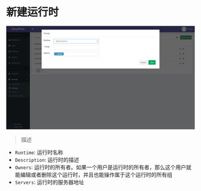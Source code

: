 # 新建运行时

![Add Group](../_media/add_group.png)

> 描述

- `Runtime`: 运行时名称
- `Description`: 运行时的描述
- `Owners`: 运行时的所有者。如果一个用户是运行时的所有者，那么这个用户就能编辑或者删除这个运行时，并且也能操作属于这个运行时的所有组
- `Servers`: 运行时的服务器地址
